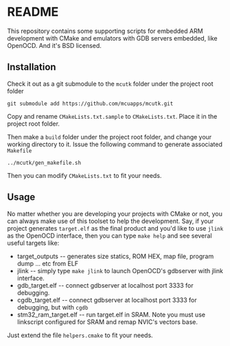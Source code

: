 # README

This repository contains some supporting scripts for embedded ARM development with CMake and emulators with GDB servers embedded, like OpenOCD. And it's BSD licensed.

## Installation

Check it out as a git submodule to the `mcutk` folder under the project root folder

    git submodule add https://github.com/mcuapps/mcutk.git

Copy and rename `CMakeLists.txt.sample` to `CMakeLists.txt`. Place it in the project root folder.

Then make a `build` folder under the project root folder, and change your working directory to it. Issue the following command to generate associated `Makefile`

	../mcutk/gen_makefile.sh

Then you can modify `CMakeLists.txt` to fit your needs.

## Usage

No matter whether you are developing your projects with CMake or not, you can always make use of this toolset to help the development. Say, if your project generates `target.elf` as the final product and you'd like to use `jlink` as the OpenOCD interface, then you can type `make help` and see several useful targets like:

- target_outputs -- generates size statics, ROM HEX, map file, program dump ... etc from ELF
- jlink -- simply type `make jlink` to launch OpenOCD's gdbserver with jlink interface. 
- gdb_target.elf -- connect gdbserver at localhost port 3333 for debugging.
- cgdb_target.elf -- connect gdbserver at localhost port 3333 for debugging, but with `cgdb`
- stm32_ram_target.elf -- run target.elf in SRAM. Note you must use linkscript configured for SRAM and remap NVIC's vectors base.

Just extend the file `helpers.cmake` to fit your needs.

